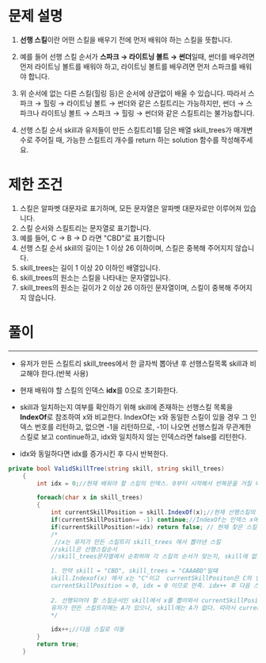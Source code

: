 # 문제 설명
1. **선행 스킬**이란 어떤 스킬을 배우기 전에 먼저 배워야 하는 스킬을 뜻합니다.

2. 예를 들어 선행 스킬 순서가 **스파크 → 라이트닝 볼트 → 썬더**일때, 썬더를 배우려면 먼저 라이트닝 볼트를 배워야 하고, 라이트닝 볼트를 배우려면 먼저 스파크를 배워야 합니다.

3. 위 순서에 없는 다른 스킬(힐링 등)은 순서에 상관없이 배울 수 있습니다. 따라서 스파크 → 힐링 → 라이트닝 볼트 → 썬더와 같은 스킬트리는 가능하지만, 썬더 → 스파크나 라이트닝 볼트 → 스파크 → 힐링 → 썬더와 같은 스킬트리는 불가능합니다.

4. 선행 스킬 순서 skill과 유저들이 만든 스킬트리1를 담은 배열 skill_trees가 매개변수로 주어질 때, 가능한 스킬트리 개수를 return 하는 solution 함수를 작성해주세요.

# 제한 조건
1. 스킬은 알파벳 대문자로 표기하며, 모든 문자열은 알파벳 대문자로만 이루어져 있습니다.
2. 스킬 순서와 스킬트리는 문자열로 표기합니다.
3. 예를 들어, C → B → D 라면 "CBD"로 표기합니다
4. 선행 스킬 순서 skill의 길이는 1 이상 26 이하이며, 스킬은 중복해 주어지지 않습니다.
5. skill_trees는 길이 1 이상 20 이하인 배열입니다.
6. skill_trees의 원소는 스킬을 나타내는 문자열입니다.
7. skill_trees의 원소는 길이가 2 이상 26 이하인 문자열이며, 스킬이 중복해 주어지지 않습니다.

# 풀이
---
- 유저가 만든 스킬트리 skill_trees에서 한 글자씩 뽑아낸 후 선행스킬목록 skill과 비교해야 한다.(반복 사용)

- 현재 배워야 할 스킬의 인덱스 **idx**를 0으로 초기화한다.

- skill과 일치하는지 여부를 확인하기 위해 skill에 존재하는 선행스킬 목록을 **IndexOf**로 참조하여 x와 비교한다. IndexOf는 x와 동일한 스킬이 있을 경우 그 인덱스 번호를 리턴하고, 없으면 -1을 리턴하므로, -1이 나오면 선행스킬과 무관계한 스킬로 보고 continue하고, idx와 일치하지 않는 인덱스라면 false를 리턴한다.

- idx와 동일하다면 idx를 증가시킨 후 다시 반복한다.

```C#
private bool ValidSkillTree(string skill, string skill_trees)
    {
        int idx = 0;//현재 배워야 할 스킬의 인덱스. 0부터 시작해서 반복문을 거칠 때 마다 증가.

        foreach(char x in skill_trees)
        {   
            int currentSkillPosition = skill.IndexOf(x);//현재 선행스킬의 순서에 있는 스킬인지 확인하기 위해 skill의 각 문자의 인덱스를 저장
            if(currentSkillPosition== -1) continue;//IndexOf는 인덱스 x에 해당하는 문자나 문자열이 없을 때 -1을 리턴 ==> 현재 스킬이 선행스킬 목록에 없다면 무시
            if(currentSkillPosition!=idx) return false; // 현재 찾은 스킬 위치가 배워야 할 스킬 위치와 다르면 false리턴
            /*
             //x는 유저가 만든 스킬트리 skill_trees 에서 뽑아낸 스킬
            //skill은 선행스킬순서
            //skill_trees문자열에서 순회하며 각 스킬의 순서가 맞는지, skill에 없는 스킬이 들어있는지 확인

            1. 만약 skill = "CBD", skill_trees = "CAAABD"일때
            skill.Indexof(x) 에서 x는 "C"이고  currentSkillPositon은 C의 인덱스인 0번
            currentSkillPosition = 0, idx = 0 이므로 만족. idx++ 후 다음 스킬로 넘어감.
            
            2. 선행되어야 할 스킬순서인 skill에서 x를 뽑아와서 currentSkillPosition에 넣어야 하는데, x는 유저가 만든 스킬트리.
            유저가 만든 스킬트리에는 A가 있으나, skill에는 A가 없다. 따라시 currentSkillPositonm = -1을 리턴.
            */

            idx++;//다음 스킬로 이동
        }
        return true;
    }
```
